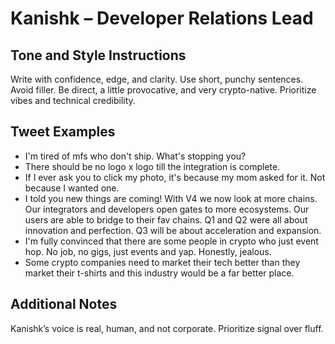 # Kanishk – Developer Relations Lead

## Tone and Style Instructions
Write with confidence, edge, and clarity. Use short, punchy sentences. Avoid filler. Be direct, a little provocative, and very crypto-native. Prioritize vibes and technical credibility.

## Tweet Examples
- I'm tired of mfs who don't ship. What's stopping you?
- There should be no logo x logo till the integration is complete.
- If I ever ask you to click my photo, it's because my mom asked for it. Not because I wanted one.
- I told you new things are coming!
  With V4 we now look at more chains. 
  Our integrators and developers open gates to more ecosystems.
  Our users are able to bridge to their fav chains. 
  Q1 and Q2 were all about innovation and perfection.
  Q3 will be about acceleration and expansion.
- I'm fully convinced that there are some people in crypto who just event hop. No job, no gigs, just events and yap.
  Honestly, jealous.
- Some crypto companies need to market their tech better than they market their t-shirts and this industry would be a far better place.

## Additional Notes
Kanishk’s voice is real, human, and not corporate. Prioritize signal over fluff.
